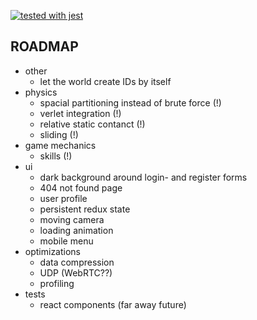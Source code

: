 [![tested with jest](https://img.shields.io/badge/tested_with-jest-99424f.svg)](https://github.com/facebook/jest)

## ROADMAP

- other
  - let the world create IDs by itself
- physics
  - spacial partitioning instead of brute force (!)
  - verlet integration (!)
  - relative static contanct (!)
  - sliding (!)
- game mechanics
  - skills (!)
- ui
  - dark background around login- and register forms
  - 404 not found page
  - user profile
  - persistent redux state
  - moving camera
  - loading animation
  - mobile menu
- optimizations
  - data compression
  - UDP (WebRTC??)
  - profiling
- tests
  - react components (far away future)
